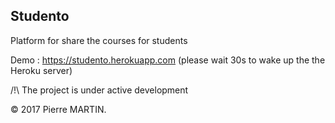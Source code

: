 ## Studento

Platform for share the courses for students

Demo : https://studento.herokuapp.com (please wait 30s to wake up the the Heroku server)

/!\ The project is under active development

© 2017 Pierre MARTIN.
